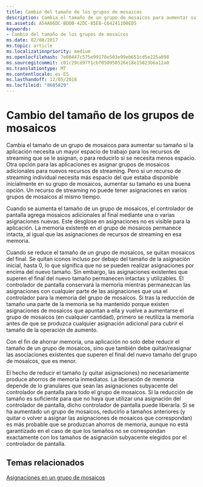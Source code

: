 ```yaml
---
title: Cambio del tamaño de los grupos de mosaicos
description: Cambia el tamaño de un grupo de mosaicos para aumentar su tamaño si la aplicación necesita un mayor espacio de trabajo para los recursos de streaming que se le asignan, o para reducirlo si se necesita menos espacio.
ms.assetid: A54A06DC-BDDB-42DC-85E8-C64241100ED5
keywords:
- Cambio del tamaño de los grupos de mosaicos
ms.date: 02/08/2017
ms.topic: article
ms.localizationpriority: medium
ms.openlocfilehash: 7e08447c575e99178e503e99eb651cd5e225a898
ms.sourcegitcommit: c01c29cd97f1cbf050950526e18e15823b6a12a0
ms.translationtype: MT
ms.contentlocale: es-ES
ms.lasthandoff: 12/05/2018
ms.locfileid: "8685829"
---
```

# <a name="tile-pool-resizing"></a>Cambio del tamaño de los grupos de mosaicos


Cambia el tamaño de un grupo de mosaicos para aumentar su tamaño si la aplicación necesita un mayor espacio de trabajo para los recursos de streaming que se le asignan, o para reducirlo si se necesita menos espacio. Otra opción para las aplicaciones es asignar grupos de mosaicos adicionales para nuevos recursos de streaming. Pero si un recurso de streaming individual necesita más espacio del que estaba disponible inicialmente en su grupo de mosaicos, aumentar su tamaño es una buena opción. Un recurso de streaming no puede tener asignaciones en varios grupos de mosaicos al mismo tiempo.

Cuando se aumenta el tamaño de un grupo de mosaicos, el controlador de pantalla agrega mosaicos adicionales al final mediante una o varias asignaciones nuevas. Este desglose en asignaciones no es visible para la aplicación. La memoria existente en el grupo de mosaicos permanece intacta, al igual que las asignaciones de recursos de streaming en esa memoria.

Cuando se reduce el tamaño de un grupo de mosaicos, se quitan mosaicos del final. Se quitan iconos incluso por debajo del tamaño de la asignación inicial, hasta 0, lo que significa que no se pueden realizar asignaciones por encima del nuevo tamaño. Sin embargo, las asignaciones existentes que superen el final del nuevo tamaño permanecen intactas y utilizables. El controlador de pantalla conservará la memoria mientras permanezcan las asignaciones con cualquier parte de las asignaciones que usa el controlador para la memoria del grupo de mosaicos. Si tras la reducción de tamaño una parte de la memoria se ha mantenido porque existen asignaciones de mosaicos que apuntan a ella y vuelve a aumentarse el grupo de mosaicos (en cualquier cantidad), primero se reutiliza la memoria antes de que se produzca cualquier asignación adicional para cubrir el tamaño de la operación de aumento.

Con el fin de ahorrar memoria, una aplicación no solo debe reducir el tamaño de un grupo de mosaicos, sino que también debe quitar/reasignar las asociaciones existentes que superen el final del nuevo tamaño del grupo de mosaicos, que es menor.

El hecho de reducir el tamaño (y quitar asignaciones) no necesariamente produce ahorros de memoria inmediatos. La liberación de memoria depende de lo granulares que sean las asignaciones subyacente del controlador de pantalla para todo el grupo de mosaicos. Si la reducción de tamaño es suficiente para que no haya que utilizar una asignación del controlador de pantalla, dicho controlador de pantalla puede liberarla. Si se ha aumentado un grupo de mosaicos, reducirlo a tamaños anteriores (y quitar o volver a asignar las asignaciones de mosaicos que correspondan) es más probable que se produzcan ahorros de memoria, aunque no está garantizado en el caso de que los tamaños no se correspondan exactamente con los tamaños de asignación subyacente elegidos por el controlador de pantalla.

## <a name="span-idrelated-topicsspanrelated-topics"></a><span id="related-topics"></span>Temas relacionados


[Asignaciones en un grupo de mosaicos](mappings-are-into-a-tile-pool.md)

 

 




